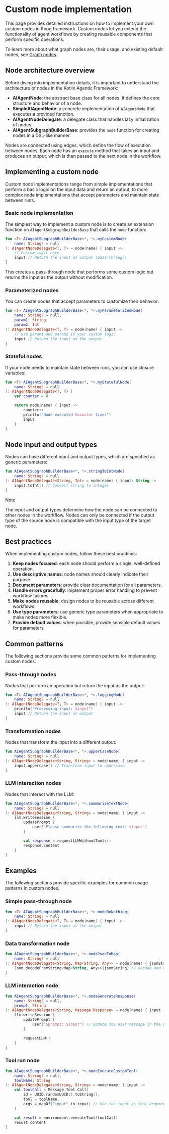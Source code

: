 # Custom node implementation

This page provides detailed instructions on how to implement your own custom nodes in Koog framework. 
Custom nodes let you extend the functionality of agent workflows by creating reusable components that perform specific
operations.

To learn more about what graph nodes are, their usage, and existing default nodes, see [Graph nodes](nodes-and-components.md).

## Node architecture overview

Before diving into implementation details, it is important to understand the architecture of nodes in the Kotlin Agentic
Framework:

- **AIAgentNode**: the abstract base class for all nodes. It defines the core structure and behavior of a node.
- **SimpleAIAgentNode**: a concrete implementation of `AIAgentNode` that executes a provided function.
- **AIAgentNodeDelegate**: a delegate class that handles lazy initialization of nodes.
- **AIAgentSubgraphBuilderBase**: provides the `node` function for creating nodes in a DSL-like manner.

Nodes are connected using edges, which define the flow of execution between nodes.
Each node has an `execute` method that takes an input and produces an output, which is then passed to the next node in 
the workflow.

## Implementing a custom node

Custom node implementations range from simple implementations that perform a basic logic on the input data and return
an output, to more complex node implementations that accept parameters and maintain state between runs.

### Basic node implementation

The simplest way to implement a custom node is to create an extension function on `AIAgentSubgraphBuilderBase` that
calls the `node` function:

```kotlin
fun <T> AIAgentSubgraphBuilderBase<*, *>.myCustomNode(
    name: String? = null
): AIAgentNodeDelegate<T, T> = node(name) { input ->
    // Custom logic here
    input // Return the input as output (pass-through)
}
```

This creates a pass-through node that performs some custom logic but returns the input as the output without modification.

### Parameterized nodes

You can create nodes that accept parameters to customize their behavior:

```kotlin
fun <T> AIAgentSubgraphBuilderBase<*, *>.myParameterizedNode(
    name: String? = null,
    param1: String,
    param2: Int
): AIAgentNodeDelegate<T, T> = node(name) { input ->
    // Use param1 and param2 in your custom logic
    input // Return the input as the output
}
```

### Stateful nodes

If your node needs to maintain state between runs, you can use closure variables:

```kotlin
fun <T> AIAgentSubgraphBuilderBase<*, *>.myStatefulNode(
    name: String? = null
): AIAgentNodeDelegate<T, T> {
    var counter = 0

    return node(name) { input ->
        counter++
        println("Node executed $counter times")
        input
    }
}
```

## Node input and output types

Nodes can have different input and output types, which are specified as generic parameters:

```kotlin
fun AIAgentSubgraphBuilderBase<*, *>.stringToIntNode(
    name: String? = null
): AIAgentNodeDelegate<String, Int> = node(name) { input: String ->
    input.toInt() // Convert string to integer
}
```

> [!NOTE]
> The input and output types determine how the node can be connected to other nodes in the workflow. Nodes can only be
connected if the output type of the source node is compatible with the input type of the target node.

## Best practices

When implementing custom nodes, follow these best practices:

1. **Keep nodes focused**: each node should perform a single, well-defined operation.
2. **Use descriptive names**: node names should clearly indicate their purpose.
3. **Document parameters**: provide clear documentation for all parameters.
4. **Handle errors gracefully**: implement proper error handling to prevent workflow failures.
5. **Make nodes reusable**: design nodes to be reusable across different workflows.
6. **Use type parameters**: use generic type parameters when appropriate to make nodes more flexible.
7. **Provide default values**: when possible, provide sensible default values for parameters.

## Common patterns

The following sections provide some common patterns for implementing custom nodes.

### Pass-through nodes

Nodes that perform an operation but return the input as the output:

```kotlin
fun <T> AIAgentSubgraphBuilderBase<*, *>.loggingNode(
    name: String? = null
): AIAgentNodeDelegate<T, T> = node(name) { input ->
    println("Processing input: $input")
    input // Return the input as output
}
```

### Transformation nodes

Nodes that transform the input into a different output:

```kotlin
fun AIAgentSubgraphBuilderBase<*, *>.upperCaseNode(
    name: String? = null
): AIAgentNodeDelegate<String, String> = node(name) { input ->
    input.uppercase() // Transform input to uppercase
}
```

### LLM interaction nodes

Nodes that interact with the LLM:

```kotlin
fun AIAgentSubgraphBuilderBase<*, *>.summarizeTextNode(
    name: String? = null
): AIAgentNodeDelegate<String, String> = node(name) { input ->
    llm.writeSession {
        updatePrompt {
            user("Please summarize the following text: $input")
        }

        val response = requestLLMWithoutTools()
        response.content
    }
}
```

## Examples

The following sections provide specific examples for common usage patterns in custom nodes.

### Simple pass-through node

```kotlin
fun <T> AIAgentSubgraphBuilderBase<*, *>.nodeDoNothing(
    name: String? = null
): AIAgentNodeDelegate<T, T> = node(name) { input ->
    input // Return the input as the output
}
```

### Data transformation node

```kotlin
fun AIAgentSubgraphBuilderBase<*, *>.nodeJsonToMap(
    name: String? = null
): AIAgentNodeDelegate<String, Map<String, Any>> = node(name) { jsonString ->
    Json.decodeFromString<Map<String, Any>>(jsonString) // Decode and deserialize the given JSON string
}
```

### LLM interaction node

```kotlin
fun AIAgentSubgraphBuilderBase<*, *>.nodeGenerateResponse(
    name: String? = null,
    prompt: String
): AIAgentNodeDelegate<String, Message.Response> = node(name) { input ->
    llm.writeSession {
        updatePrompt {
            user("$prompt: $input") // Update the user message in the prompt
        }

        requestLLM()
    }
}
```

### Tool run node

```kotlin
fun AIAgentSubgraphBuilderBase<*, *>.nodeExecuteCustomTool(
    name: String? = null,
    toolName: String
): AIAgentNodeDelegate<String, String> = node(name) { input ->
    val toolCall = Message.Tool.Call( 
        id = UUID.randomUUID().toString(),
        tool = toolName,
        args = mapOf("input" to input) // Use the input as tool arguments
    )

    val result = environment.executeTool(toolCall)
    result.content
}
```